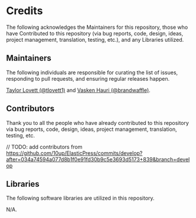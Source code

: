 # Credits

The following acknowledges the Maintainers for this repository, those who have Contributed to this repository (via bug reports, code, design, ideas, project management, translation, testing, etc.), and any Libraries utilized.

## Maintainers

The following individuals are responsible for curating the list of issues, responding to pull requests, and ensuring regular releases happen.

[Taylor Lovett (@tlovett1)](https://github.com/tlovett1) and [Vasken Hauri (@brandwaffle)](https://github.com/brandwaffle).

## Contributors

Thank you to all the people who have already contributed to this repository via bug reports, code, design, ideas, project management, translation, testing, etc.

// TODO: add contributors from https://github.com/10up/ElasticPress/commits/develop?after=034a74594a077d8b1f0e91fd30b9c5e3693d5173+839&branch=develop

## Libraries

The following software libraries are utilized in this repository.

N/A.
